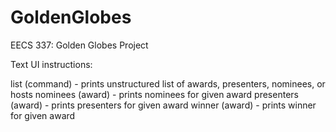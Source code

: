 # GoldenGlobes

EECS 337: Golden Globes Project

Text UI instructions:

list (command) - prints unstructured list of awards, presenters, nominees, or hosts
nominees (award) - prints nominees for given award
presenters (award) - prints presenters for given award
winner (award) - prints winner for given award

